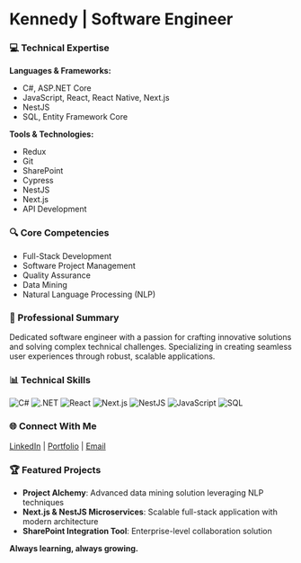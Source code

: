 # Kennedy | Software Engineer

### 💻 Technical Expertise
**Languages & Frameworks:**
- C#, ASP.NET Core
- JavaScript, React, React Native, Next.js
- NestJS
- SQL, Entity Framework Core

**Tools & Technologies:**
- Redux
- Git
- SharePoint
- Cypress
- NestJS
- Next.js
- API Development

### 🔍 Core Competencies
- Full-Stack Development
- Software Project Management
- Quality Assurance
- Data Mining
- Natural Language Processing (NLP)

### 🚀 Professional Summary
Dedicated software engineer with a passion for crafting innovative solutions and solving complex technical challenges. Specializing in creating seamless user experiences through robust, scalable applications.

### 📊 Technical Skills
![C#](https://img.shields.io/badge/C%23-239120?style=for-the-badge&logo=c-sharp&logoColor=white)
![.NET](https://img.shields.io/badge/.NET-512BD4?style=for-the-badge&logo=dotnet&logoColor=white)
![React](https://img.shields.io/badge/React-20232A?style=for-the-badge&logo=react&logoColor=61DAFB)
![Next.js](https://img.shields.io/badge/Next.js-000000?style=for-the-badge&logo=nextdotjs&logoColor=white)
![NestJS](https://img.shields.io/badge/NestJS-E0234E?style=for-the-badge&logo=nestjs&logoColor=white)
![JavaScript](https://img.shields.io/badge/JavaScript-323330?style=for-the-badge&logo=javascript&logoColor=F7DF1E)
![SQL](https://img.shields.io/badge/SQL-4479A1?style=for-the-badge&logo=postgresql&logoColor=white)

### 🌐 Connect With Me
[LinkedIn](https://www.linkedin.com/in/kennedy-wambua-4623841ba/) | [Portfolio](https://kennywam.github.io/) | [Email](kennywambu254@gmail.com)

### 🏆 Featured Projects
- **Project Alchemy**: Advanced data mining solution leveraging NLP techniques
- **Next.js & NestJS Microservices**: Scalable full-stack application with modern architecture
- **SharePoint Integration Tool**: Enterprise-level collaboration solution

**Always learning, always growing.**
